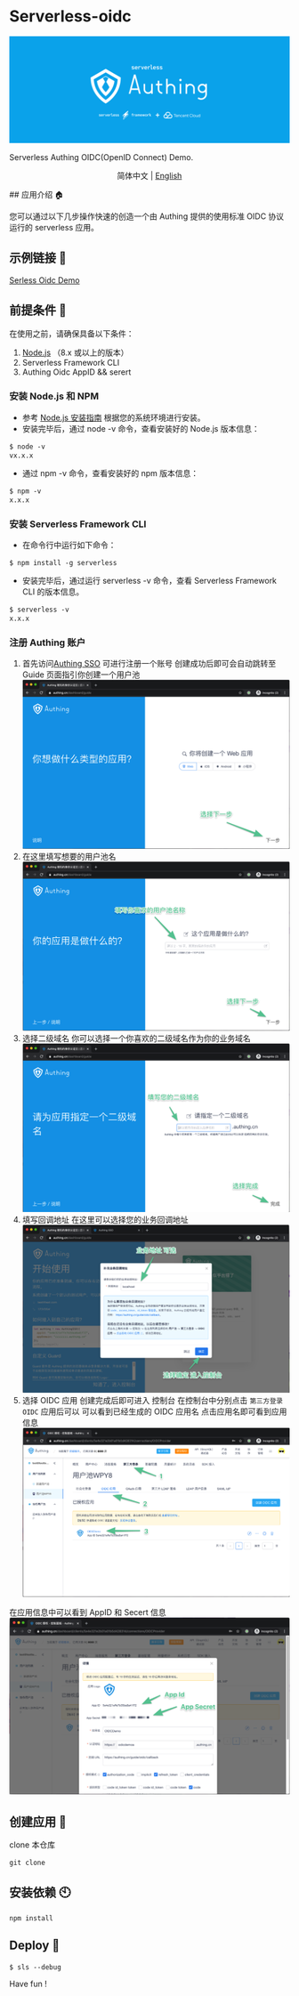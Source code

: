 # Serverless-oidc

![serverless-authing](./static/serverless-oidc.png)

Serverless Authing OIDC(OpenID Connect) Demo.

<p align="center">
  <span>简体中文</span> |
  <a href="./README_en.md">English</a>
</p>
## 应用介绍 🏠

您可以通过以下几步操作快速的创造一个由 Authing 提供的使用标准 OIDC 协议运行的 serverless 应用。

## 示例链接 🔗

[Serless Oidc Demo](http://service-jaom3m0x-1257685189.sh.apigw.tencentcs.com/)

## 前提条件 🧾

在使用之前，请确保具备以下条件：

1.  [Node.js](https://serverlesscloud.cn/doc/providers/tencent/cli-reference/quick-start#node) （8.x 或以上的版本）
2.  Serverless Framework CLI
3.  Authing Oidc AppID && serert

### 安装 Node.js 和 NPM

- 参考 [Node.js 安装指南](https://nodejs.org/zh-cn/download/) 根据您的系统环境进行安装。
- 安装完毕后，通过 node -v 命令，查看安装好的 Node.js 版本信息：

```shell
$ node -v
vx.x.x
```

- 通过 npm -v 命令，查看安装好的 npm 版本信息：

```shell
$ npm -v
x.x.x
```

### 安装 Serverless Framework CLI

- 在命令行中运行如下命令：

```shell
$ npm install -g serverless
```

- 安装完毕后，通过运行 serverless -v 命令，查看 Serverless Framework CLI 的版本信息。

```shell
$ serverless -v
x.x.x
```

### 注册 Authing 账户

1. 首先访问[Authing SSO](https://sign.authing.cn/login) 可进行注册一个账号
   创建成功后即可会自动跳转至 Guide 页面指引你创建一个用户池
   ![](./static/CleanShot2020-02-20at15.10.45.png)
2. 在这里填写想要的用户池名
   ![](./static/CleanShot2020-02-20at15.12.18.png)
3. 选择二级域名 你可以选择一个你喜欢的二级域名作为你的业务域名
   ![](./static/CleanShot2020-02-20at15.14.02.png)
4. 填写回调地址 在这里可以选择您的业务回调地址
   ![](./static/CleanShot2020-02-20at15.18.20.png)
5. 选择 OIDC 应用
   创建完成后即可进入 控制台
   在控制台中分别点击 `第三方登录` `OIDC` 应用后可以 可以看到已经生成的 OIDC 应用名 点击应用名即可看到应用信息
   ![](./static/CleanShot2020-02-20at15.21.50.png)

在应用信息中可以看到 AppID 和 Secert 信息
![](./static/CleanShot2020-02-20at15.25.54.png)

## 创建应用 🚗

clone 本仓库

```
git clone
```

## 安装依赖 🕙

```
npm install
```

## Deploy 🛫️

```shell
$ sls --debug
```

Have fun !
